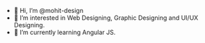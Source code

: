 - 👋 Hi, I’m @mohit-design
- 👀 I’m interested in Web Designing, Graphic Designing and UI/UX Designing.
- 🌱 I’m currently learning Angular JS.

<!---
mohit-design/mohit-design is a ✨ special ✨ repository because its `README.md` (this file) appears on your GitHub profile.
You can click the Preview link to take a look at your changes.
--->
